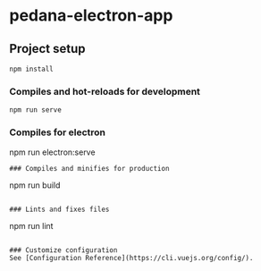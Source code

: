 # pedana-electron-app

## Project setup

```
npm install
```

### Compiles and hot-reloads for development

```
npm run serve
```

### Compiles for electron

npm run electron:serve

```
### Compiles and minifies for production
```

npm run build

```

### Lints and fixes files
```

npm run lint

```

### Customize configuration
See [Configuration Reference](https://cli.vuejs.org/config/).
```
